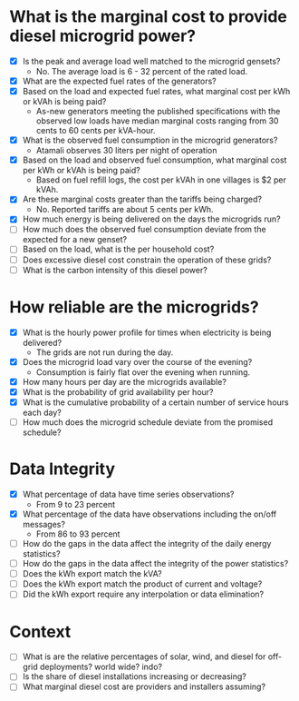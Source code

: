 # What is the marginal cost to provide diesel microgrid power?

- [x] Is the peak and average load well matched to the microgrid gensets?
    - No.  The average load is 6 - 32 percent of the rated load.
- [x] What are the expected fuel rates of the generators?
- [x] Based on the load and expected fuel rates, what marginal cost per kWh or kVAh is being paid?
    - As-new generators meeting the published specifications with the observed low loads have median marginal costs ranging from 30 cents to 60 cents per kVA-hour.
- [x] What is the observed fuel consumption in the microgrid generators?
    - Atamali observes 30 liters per night of operation
- [x] Based on the load and observed fuel consumption, what marginal cost per kWh or kVAh is being paid?
    - Based on fuel refill logs, the cost per kVAh in one villages is $2 per kVAh.
- [x] Are these marginal costs greater than the tariffs being charged?
    - No.  Reported tariffs are about 5 cents per kWh.
- [x] How much energy is being delivered on the days the microgrids run?
- [ ] How much does the observed fuel consumption deviate from the expected for a new genset?
- [ ] Based on the load, what is the per household cost?
- [ ] Does excessive diesel cost constrain the operation of these grids?
- [ ] What is the carbon intensity of this diesel power?

# How reliable are the microgrids?

- [x] What is the hourly power profile for times when electricity is being delivered?
    - The grids are not run during the day.
- [x] Does the microgrid load vary over the course of the evening?
    - Consumption is fairly flat over the evening when running.
- [x] How many hours per day are the microgrids available?
- [x] What is the probability of grid availability per hour?
- [x] What is the cumulative probability of a certain number of service hours each day?
- [ ] How much does the microgrid schedule deviate from the promised schedule?

# Data Integrity

- [x] What percentage of data have time series observations?
    - From 9 to 23 percent
- [x] What percentage of the data have observations including the on/off messages?
    - From 86 to 93 percent
- [ ] How do the gaps in the data affect the integrity of the daily energy statistics?
- [ ] How do the gaps in the data affect the integrity of the power statistics?
- [ ] Does the kWh export match the kVA?
- [ ] Does the kWh export match the product of current and voltage?
- [ ] Did the kWh export require any interpolation or data elimination?

# Context

- [ ] What is are the relative percentages of solar, wind, and diesel for off-grid deployments?  world wide?  indo?
- [ ] Is the share of diesel installations increasing or decreasing?
- [ ] What marginal diesel cost are providers and installers assuming?

